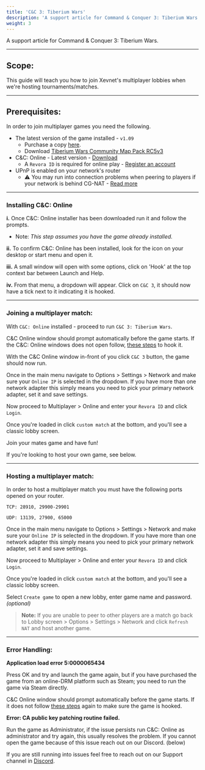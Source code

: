 ```yaml
---
title: 'C&C 3: Tiberium Wars'
description: 'A support article for Command & Conquer 3: Tiberium Wars'
weight: 3
---
```


A support article for Command & Conquer 3: Tiberium Wars.

---

## Scope: 

This guide will teach you how to join Xevnet's multiplayer lobbies when we're hosting tournaments/matches. 

---

## Prerequisites:

In order to join multiplayer games you need the following.

- The latest version of the game installed - `v1.09`
  - Purchase a copy [here](https://store.steampowered.com/app/24790/).
  - Download [Tiberium Wars Community Map Pack RC5v3](https://www.moddb.com/mods/tiberium-wars-community-map-pack-project/downloads/tiberium-wars-community-map-pack-rc5v3)
- C&C: Online - Latest version - [Download](https://cnc-online.net/en/download/)
  - A `Revora ID` is required for online play - [Register an account](https://cnc-online.net/en/connect/register/)
- UPnP is enabled on your network's router
  - ⚠️ You may run into connection problems when peering to players if your network is behind CG-NAT - [Read more](https://www.aussiebroadband.com.au/blog/what-is-cgnat/)

---

### Installing C&C: Online

<b>i.</b> Once C&C: Online installer has been downloaded run it and follow the prompts.
  - Note: *This step assumes you have the game already installed.*

<b>ii.</b> To confirm C&C: Online has been installed, look for the icon on your desktop or start menu and open it.

<b>iii.</b> A small window will open with some options, click on 'Hook' at the top context bar between Launch and Help.

<b>iv.</b> From that menu, a dropdown will appear. Click on `C&C 3`, it should now have a tick next to it indicating it is hooked.

---

### Joining a multiplayer match:

With `C&C: Online` installed - proceed to run `C&C 3: Tiberium Wars`. 

C&C Online window should prompt automatically before the game starts. If the C&C: Online windows does not open follow, [these steps](/guides/cnc3/#installing-cc-online) to hook it.

With the C&C Online window in-front of you click `C&C 3` button, the game should now run.

Once in the main menu navigate to Options > Settings > Network and make sure your `Online IP` is selected in the dropdown. If you have more than one network adapter this simply means you need to pick your primary network adapter, set it and save settings.

Now proceed to Multiplayer > Online and enter your `Revora ID` and click `Login`.

Once you're loaded in click `custom match` at the bottom, and you'll see a classic lobby screen. 

Join your mates game and have fun! 

If you're looking to host your own game, see below. 

---

### Hosting a multiplayer match:

In order to host a multiplayer match you must have the following ports opened on your router. 

`TCP: 28910, 29900-29901`

`UDP: 13139, 27900, 65000`

Once in the main menu navigate to Options > Settings > Network and make sure your `Online IP` is selected in the dropdown. If you have more than one network adapter this simply means you need to pick your primary network adapter, set it and save settings.

Now proceed to Multiplayer > Online and enter your `Revora ID` and click `Login`.

Once you're loaded in click `custom match` at the bottom, and you'll see a classic lobby screen.

Select `Create game` to open a new lobby, enter game name and password. *(optional)*

> <b>Note:</b> If you are unable to peer to other players are a match go back to Lobby screen > Options > Settings > Network and click `Refresh NAT` and host another game.

---

### Error Handling:

**Application load error 5:0000065434**

Press OK and try and launch the game again, but if you have purchased the game from an online-DRM platform such as Steam; you need to run the game via Steam directly.

C&C Online window should prompt automatically before the game starts. If it does not follow [these steps](/guides/cnc3/#installing-cc-online) again to make sure the game is hooked.


**Error: CA public key patching routine failed.**

Run the game as Administrator, if the issue persists run C&C: Online as administrator and try again, this usually resolves the problem. If you cannot open the game because of this issue reach out on our Discord. (below)

If you are still running into issues feel free to reach out on our Support channel in [Discord](https://xevnet.au).
